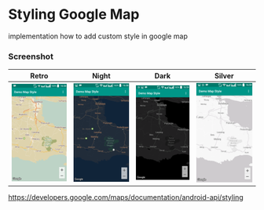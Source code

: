 # Styling Google Map #
implementation how to add custom style in google map
### Screenshot ###

| Retro  | Night  | Dark | Silver |
| ------------- | ------------- | ------------- | ------------- |
| ![screenshoot1](https://raw.githubusercontent.com/yoesuv/Android-Map-Style/master/ss1.png)  | ![screenshoot2](https://raw.githubusercontent.com/yoesuv/Android-Map-Style/master/ss2.png)  | ![screenshoot3](https://raw.githubusercontent.com/yoesuv/Android-Map-Style/master/ss3.png) | ![screenshoot4](https://raw.githubusercontent.com/yoesuv/Android-Map-Style/master/ss4.png) |
https://developers.google.com/maps/documentation/android-api/styling
